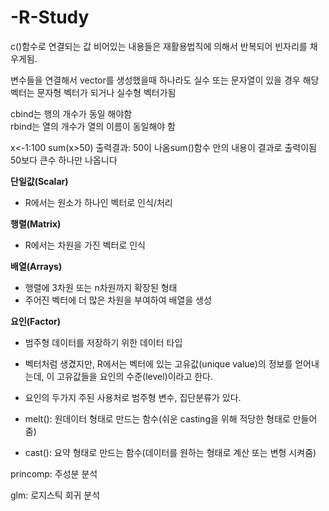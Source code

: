# -R-Study

c()함수로 연결되는 값
비어있는 내용들은 재활용법칙에 의해서 반복되어 빈자리를 채우게됨.<br/>

변수들을 연결해서 vector를 생성했을때 하나라도 실수 또는 문자열이 있을 경우
해당 벡터는 문자형 벡터가 되거나 실수형 벡터가됨

cbind는 행의 개수가 동일 해야함<br/>
rbind는 열의 개수가 열의 이름이 동일해야 함

x<-1:100
sum(x>50)
출력결과: 50이 나옴sum()함수 안의 내용이 결과로 출력이됨 50보다 큰수 하나만 나옵니다

<b>단일값(Scalar)</b>
- R에서는 원소가 하나인 벡터로 인식/처리

<b>행렬(Matrix)</b>
- R에서는 차원을 가진 벡터로 인식

<b>배열(Arrays)</b>
- 행렬에 3차원 또는 n차원까지 확장된 형태
- 주어진 벡터에 더 많은 차원을 부여하여 배열을 생성


<b>요인(Factor)</b>
- 범주형 데이터를 저장하기 위한 데이터 타입
- 벡터처럼 생겼지만, R에서는 벡터에 있는 고유값(unique value)의 정보를 얻어내는데, 이 고유값들을 요인의 수준(level)이라고 한다.
- 요인의 두가지 주된 사용처로 범주형 변수, 집단분류가 있다.


- melt(): 원데이터 형태로 만드는 함수(쉬운 casting을 위해 적당한 형태로 만들어줌)

- cast(): 요약 형태로 만드는 함수(데이터를 원하는 형태로 계산 또는 변형 시켜줌)


princomp: 주성분 분석

glm: 로지스틱 회귀 분석 


